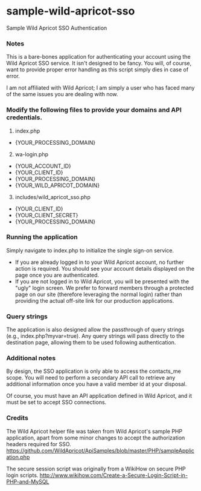 # sample-wild-apricot-sso
Sample Wild Apricot SSO Authentication

### Notes
This is a bare-bones application for authenticating your account using the Wild Apricot SSO service. It isn't designed to be fancy. You will, of course, want to provide proper error handling as this script simply dies in case of error.

I am not affiliated with Wild Apricot; I am simply a user who has faced many of the same issues you are dealing with now.

### Modify the following files to provide your domains and API credentials.
1. index.php
  * {YOUR_PROCESSING_DOMAIN}
2. wa-login.php
  * {YOUR_ACCOUNT_ID}
  * {YOUR_CLIENT_ID}
  * {YOUR_PROCESSING_DOMAIN}
  * {YOUR_WILD_APRICOT_DOMAIN}
3. includes/wild_apricot_sso.php
  * {YOUR_CLIENT_ID}
  * {YOUR_CLIENT_SECRET}
  * {YOUR_PROCESSING_DOMAIN}

### Running the application
Simply navigate to index.php to initialize the single sign-on service.
* If you are already logged in to your Wild Apricot account, no further action is required.  You should see your account details displayed on the page once you are authenticated.
* If you are not logged in to Wild Apricot, you will be presented with the "ugly" login screen.  We prefer to forward members through a protected page on our site (therefore leveraging the normal login) rather than providing the actual off-site link for our production applications.

### Query strings
The application is also designed allow the passthrough of query strings (e.g., index.php?myvar=true).
Any query strings will pass directly to the destination page, allowing them to be used following authentication.

### Additional notes
By design, the SSO application is only able to access the contacts_me scope. You will need to perform a secondary API call to retrieve any additional information once you have a valid member id at your disposal.

Of course, you must have an API application defined in Wild Apricot, and it must be set to accept SSO connections.

### Credits
The Wild Apricot helper file was taken from Wild Apricot's sample PHP application, apart from some minor changes to accept the authorization headers required for SSO.
https://github.com/WildApricot/ApiSamples/blob/master/PHP/sampleApplication.php

The secure session script was originally from a WikiHow on secure PHP login scripts.
http://www.wikihow.com/Create-a-Secure-Login-Script-in-PHP-and-MySQL
